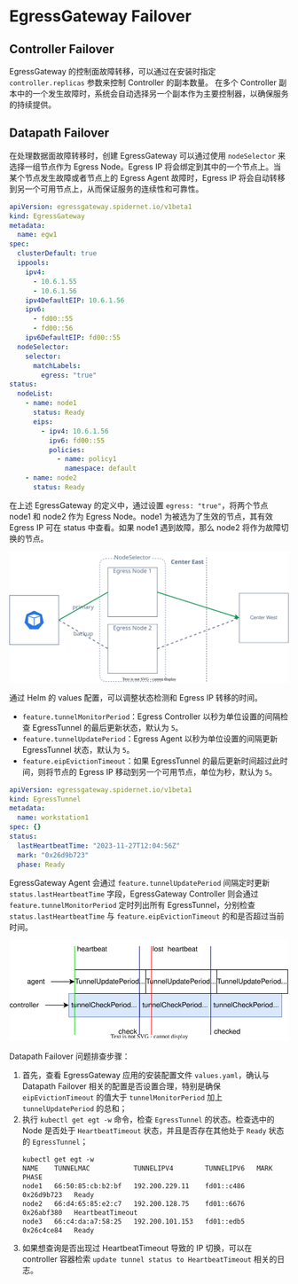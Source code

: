 # EgressGateway Failover

## Controller Failover

EgressGateway 的控制面故障转移，可以通过在安装时指定 `controller.replicas` 参数来控制 Controller 的副本数量。 在多个 Controller 副本中的一个发生故障时，系统会自动选择另一个副本作为主要控制器，以确保服务的持续提供。

## Datapath Failover

在处理数据面故障转移时，创建 EgressGateway 可以通过使用 `nodeSelector` 来选择一组节点作为 Egress Node。Egress IP 将会绑定到其中的一个节点上。当某个节点发生故障或者节点上的 Egress Agent 故障时，Egress IP 将会自动转移到另一个可用节点上，从而保证服务的连续性和可靠性。

```yaml
apiVersion: egressgateway.spidernet.io/v1beta1
kind: EgressGateway
metadata:
  name: egw1
spec:
  clusterDefault: true
  ippools:
    ipv4:
      - 10.6.1.55
      - 10.6.1.56
    ipv4DefaultEIP: 10.6.1.56
    ipv6:
      - fd00::55
      - fd00::56
    ipv6DefaultEIP: fd00::55
  nodeSelector:
    selector:
      matchLabels:
        egress: "true"
status:
  nodeList:
    - name: node1
      status: Ready
      eips:
        - ipv4: 10.6.1.56
          ipv6: fd00::55
          policies:
            - name: policy1
              namespace: default
    - name: node2
      status: Ready
```

在上述 EgressGateway 的定义中，通过设置 `egress: "true"`，将两个节点 node1 和 node2 作为 Egress Node。node1 为被选为了生效的节点，其有效 Egress IP 可在 status 中查看。如果 node1 遇到故障，那么 node2 将作为故障切换的节点。

![primary-backup](./primary-backup.svg)

通过 Helm 的 values 配置，可以调整状态检测和 Egress IP 转移的时间。

* `feature.tunnelMonitorPeriod`：Egress Controller 以秒为单位设置的间隔检查 EgressTunnel 的最后更新状态，默认为 `5`。
* `feature.tunnelUpdatePeriod`：Egress Agent 以秒为单位设置的间隔更新 EgressTunnel 状态，默认为 `5`。
* `feature.eipEvictionTimeout`：如果 EgressTunnel 的最后更新时间超过此时间，则将节点的 Egress IP 移动到另一个可用节点，单位为秒，默认为 `5`。

```yaml
apiVersion: egressgateway.spidernet.io/v1beta1
kind: EgressTunnel
metadata:
  name: workstation1
spec: {}
status:
  lastHeartbeatTime: "2023-11-27T12:04:56Z"
  mark: "0x26d9b723"
  phase: Ready
```

EgressGateway Agent 会通过 `feature.tunnelUpdatePeriod` 间隔定时更新 `status.lastHeartbeatTime` 字段，EgressGateway Controller 则会通过 `feature.tunnelMonitorPeriod` 定时列出所有 EgressTunnel，分别检查 `status.lastHeartbeatTime` 与 `feature.eipEvictionTimeout` 的和是否超过当前时间。 

![egress-check](./egress-check.svg)

Datapath Failover 问题排查步骤：

1. 首先，查看 EgressGateway 应用的安装配置文件 `values.yaml`，确认与 Datapath Failover 相关的配置是否设置合理，特别是确保 `eipEvictionTimeout` 的值大于 `tunnelMonitorPeriod` 加上 `tunnelUpdatePeriod` 的总和；
2. 执行 `kubectl get egt -w` 命令，检查 `EgressTunnel` 的状态。检查选中的 Node 是否处于 `HeartbeatTimeout` 状态，并且是否存在其他处于 `Ready` 状态的 `EgressTunnel`；
    ```shell
    kubectl get egt -w
    NAME    TUNNELMAC           TUNNELIPV4        TUNNELIPV6   MARK         PHASE
    node1   66:50:85:cb:b2:bf   192.200.229.11    fd01::c486   0x26d9b723   Ready
    node2   66:d4:65:85:e2:c7   192.200.128.75    fd01::6676   0x26abf380   HeartbeatTimeout
    node3   66:c4:da:a7:58:25   192.200.101.153   fd01::edb5   0x26c4ce84   Ready
    ```
3. 如果想查询是否出现过 HeartbeatTimeout 导致的 IP 切换，可以在 controller 容器检索 `update tunnel status to HeartbeatTimeout` 相关的日志。
